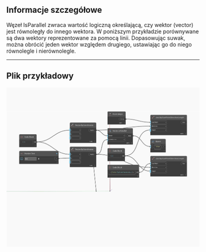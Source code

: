 ## Informacje szczegółowe
Węzeł IsParallel zwraca wartość logiczną określającą, czy wektor (vector) jest równoległy do innego wektora. W poniższym przykładzie porównywane są dwa wektory reprezentowane za pomocą linii. Dopasowując suwak, można obrócić jeden wektor względem drugiego, ustawiając go do niego równolegle i nierównolegle.
___
## Plik przykładowy

![IsParallel](./Autodesk.DesignScript.Geometry.Vector.IsParallel_img.jpg)

